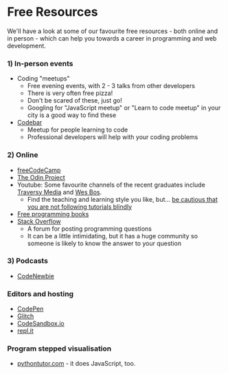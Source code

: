 # Free Resources

We'll have a look at some of our favourite free resources - both online and in person - which can help you towards a career in programming and web development.

### 1\) In-person events

* Coding "meetups"
  * Free evening events, with 2 - 3 talks from other developers
  * There is very often free pizza!
  * Don't be scared of these, just go!
  * Googling for "JavaScript meetup" or "Learn to code meetup" in your city is a good way to find these
* [Codebar](https://codebar.io/)
  * Meetup for people learning to code
  * Professional developers will help with your coding problems

### 2\) Online

* [freeCodeCamp](https://www.freecodecamp.org/)
* [The Odin Project](https://www.theodinproject.com/)
* Youtube: Some favourite channels of the recent graduates include [Traversy Media](https://www.youtube.com/playlist?list=PLillGF-RfqbbnEGy3ROiLWk7JMCuSyQtX) and [Wes Bos](https://www.youtube.com/user/wesbos). 
  * Find the teaching and learning style you like, but... [be cautious that you are not following tutorials blindly](https://www.youtube.com/watch?v=g_aMpyMvQ9k)
* [Free programming books](https://github.com/EbookFoundation/free-programming-books/blob/master/free-programming-books.md#javascript)
* [Stack Overflow](https://stackoverflow.com/)
  * A forum for posting programming questions
  * It can be a little intimidating, but it has a huge community so someone is likely to know the answer to your question

### 3\) Podcasts

* [CodeNewbie](https://www.codenewbie.org/podcast)

### Editors and hosting

* [CodePen](https://codepen.io/)
* [Glitch](https://glitch.com/)
* [CodeSandbox.io](https://codesandbox.io/)
* [repl.it](https://repl.it/)

### Program stepped visualisation

* [pythontutor.com](http://pythontutor.com/javascript.html) - it does JavaScript, too.

